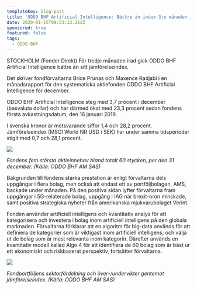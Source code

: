 ```yaml
---
templateKey: blog-post
title: 'ODDO BHF Artificial Intelligence: Bättre än index 3:e månaden i rad'
date: 2020-01-15T09:53:13.212Z
sponsored: true
featured: false
tags:
  - ODDO BHF
---
```

STOCKHOLM (Fonder Direkt) För tredje månaden irad gick ODDO BHF Artificial Intelligence bättre än sitt jämförelseindex.

Det skriver fondförvaltarna Brice Prunas och Maxence Radjabi i en månadsrapport för den systematiska aktiefonden ODDO BHF Artificial Intelligence för december.

ODDO BHF Artificial Intelligence steg med 3,7 procent i december (basvaluta dollar) och har därmed ökat med 23,3 procent sedan fondens första avkastningsdatum, den 16 januari 2019.

I svenska kronor är motsvarande siffor 1,4 och 28,2 procent. Jämförelseindex (MSCI World NR USD i SEK) har under samma tidsperioder stigit med 0,7 och 28,1 procent.



![](/img/ai1.png)

*Fondens fem största aktieinnehav bland totalt 60 stycken, per den 31 december. (Källa: ODDO BHF AM SAS)*

Bakgrunden till fondens starka prestation är enligt förvaltarna dels uppgångar i flera bolag, men också att endast ett av portföljbolagen, AMS, backade under månaden. På den positiva sidan lyfter förvaltarna fram uppgångar i 5G-relaterade bolag, uppgång i IAG när brexit-oron minskade, samt positiva strategiska nyheter från amerikanska mjukvarubolaget Verint.

Fonden använder artificiell intelligens och kvantitativ analys för att kategorisera och investera i bolag inom artificiell intelligens på den globala marknaden. Förvaltarna förklarar att en algoritm för big-data används för att definiera de kategorier som är viktigast inom artificiell intelligens, och välja ut de bolag som är mest relevanta inom kategorin. Därefter används en kvantitativ modell kallad Algo 4 för att identifiera de 60 bolag som är bäst ur ett ekonomiskt och riskbaserat perspektiv, fortsätter förvaltarna.

![](/img/ai2.png)

*Fondportföljens sektorfördelning och över-/undervikter gentemot jämförelseindex. (Källa: ODDO BHF AM SAS)*
